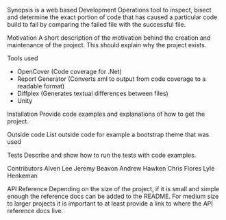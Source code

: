 Synopsis
 is a web based Development Operations tool to inspect, bisect and determine the exact portion of code that has caused a particular code build to fail by comparing the failed file with the successful file.

Motivation
A short description of the motivation behind the creation and maintenance of the project. This should explain why the project exists.

Tools used
- OpenCover (Code coverage for .Net)
- Report Generator (Converts xml to output from code coverage to a readable format)
- Diffplex (Generates textual differences between files)
- Unity

Installation
Provide code examples and explanations of how to get the project.

Outside code
List outside code for example a bootstrap theme that was used

Tests
Describe and show how to run the tests with code examples.

Contributors
Alven Lee
Jeremy Beavon
Andrew Hawken
Chris Flores
Lyle Henkeman

API Reference
Depending on the size of the project, if it is small and simple enough the reference docs can be added to the README. For medium size to larger projects it is important to at least provide a link to where the API reference docs live.